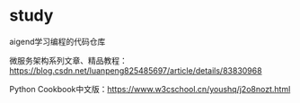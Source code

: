 # study
aigend学习编程的代码仓库

微服务架构系列文章、精品教程：https://blog.csdn.net/luanpeng825485697/article/details/83830968

Python Cookbook中文版：https://www.w3cschool.cn/youshq/j2o8nozt.html

